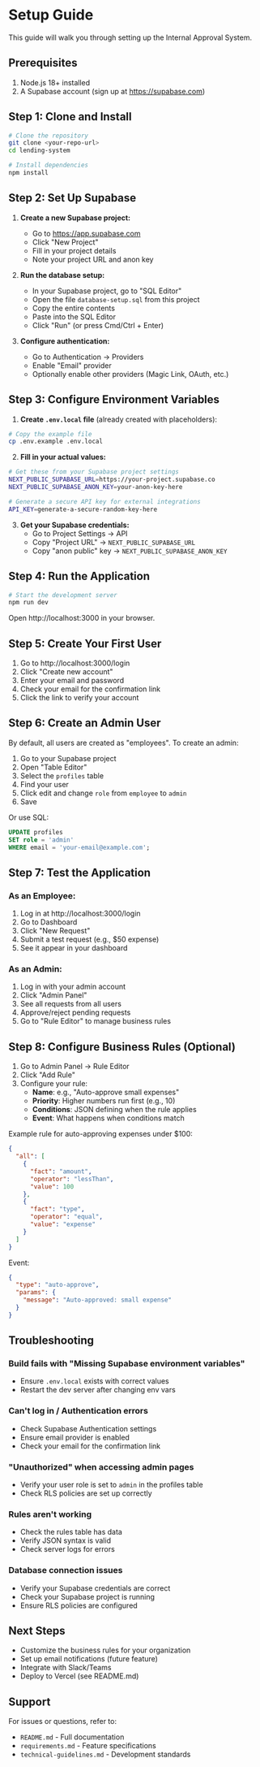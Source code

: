 # Setup Guide

This guide will walk you through setting up the Internal Approval System.

## Prerequisites

1. Node.js 18+ installed
2. A Supabase account (sign up at https://supabase.com)

## Step 1: Clone and Install

```bash
# Clone the repository
git clone <your-repo-url>
cd lending-system

# Install dependencies
npm install
```

## Step 2: Set Up Supabase

1. **Create a new Supabase project:**
   - Go to https://app.supabase.com
   - Click "New Project"
   - Fill in your project details
   - Note your project URL and anon key

2. **Run the database setup:**
   - In your Supabase project, go to "SQL Editor"
   - Open the file `database-setup.sql` from this project
   - Copy the entire contents
   - Paste into the SQL Editor
   - Click "Run" (or press Cmd/Ctrl + Enter)

3. **Configure authentication:**
   - Go to Authentication → Providers
   - Enable "Email" provider
   - Optionally enable other providers (Magic Link, OAuth, etc.)

## Step 3: Configure Environment Variables

1. **Create `.env.local` file** (already created with placeholders):

```bash
# Copy the example file
cp .env.example .env.local
```

2. **Fill in your actual values:**

```bash
# Get these from your Supabase project settings
NEXT_PUBLIC_SUPABASE_URL=https://your-project.supabase.co
NEXT_PUBLIC_SUPABASE_ANON_KEY=your-anon-key-here

# Generate a secure API key for external integrations
API_KEY=generate-a-secure-random-key-here
```

3. **Get your Supabase credentials:**
   - Go to Project Settings → API
   - Copy "Project URL" → `NEXT_PUBLIC_SUPABASE_URL`
   - Copy "anon public" key → `NEXT_PUBLIC_SUPABASE_ANON_KEY`

## Step 4: Run the Application

```bash
# Start the development server
npm run dev
```

Open http://localhost:3000 in your browser.

## Step 5: Create Your First User

1. Go to http://localhost:3000/login
2. Click "Create new account"
3. Enter your email and password
4. Check your email for the confirmation link
5. Click the link to verify your account

## Step 6: Create an Admin User

By default, all users are created as "employees". To create an admin:

1. Go to your Supabase project
2. Open "Table Editor"
3. Select the `profiles` table
4. Find your user
5. Click edit and change `role` from `employee` to `admin`
6. Save

Or use SQL:

```sql
UPDATE profiles 
SET role = 'admin' 
WHERE email = 'your-email@example.com';
```

## Step 7: Test the Application

### As an Employee:

1. Log in at http://localhost:3000/login
2. Go to Dashboard
3. Click "New Request"
4. Submit a test request (e.g., $50 expense)
5. See it appear in your dashboard

### As an Admin:

1. Log in with your admin account
2. Click "Admin Panel"
3. See all requests from all users
4. Approve/reject pending requests
5. Go to "Rule Editor" to manage business rules

## Step 8: Configure Business Rules (Optional)

1. Go to Admin Panel → Rule Editor
2. Click "Add Rule"
3. Configure your rule:
   - **Name**: e.g., "Auto-approve small expenses"
   - **Priority**: Higher numbers run first (e.g., 10)
   - **Conditions**: JSON defining when the rule applies
   - **Event**: What happens when conditions match

Example rule for auto-approving expenses under $100:

```json
{
  "all": [
    {
      "fact": "amount",
      "operator": "lessThan",
      "value": 100
    },
    {
      "fact": "type",
      "operator": "equal",
      "value": "expense"
    }
  ]
}
```

Event:
```json
{
  "type": "auto-approve",
  "params": {
    "message": "Auto-approved: small expense"
  }
}
```

## Troubleshooting

### Build fails with "Missing Supabase environment variables"

- Ensure `.env.local` exists with correct values
- Restart the dev server after changing env vars

### Can't log in / Authentication errors

- Check Supabase Authentication settings
- Ensure email provider is enabled
- Check your email for the confirmation link

### "Unauthorized" when accessing admin pages

- Verify your user role is set to `admin` in the profiles table
- Check RLS policies are set up correctly

### Rules aren't working

- Check the rules table has data
- Verify JSON syntax is valid
- Check server logs for errors

### Database connection issues

- Verify your Supabase credentials are correct
- Check your Supabase project is running
- Ensure RLS policies are configured

## Next Steps

- Customize the business rules for your organization
- Set up email notifications (future feature)
- Integrate with Slack/Teams
- Deploy to Vercel (see README.md)

## Support

For issues or questions, refer to:
- `README.md` - Full documentation
- `requirements.md` - Feature specifications
- `technical-guidelines.md` - Development standards


